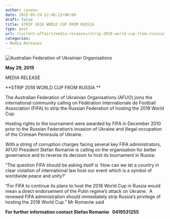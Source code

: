 ```yaml
---
author: cyoasu
date: 2015-05-29 12:40:22+00:00
draft: false
title: STRIP 2018 WORLD CUP FROM RUSSIA
type: post
url: /current-affairs/media-releases/strip-2018-world-cup-from-russia/
categories:
- Media Releases
---
```


![Australian Federation of Ukrainian Organisations](http://www.ozeukes.com/wp-content/uploads/2014/10/image001.png)





**May 29, 2015**




MEDIA RELEASE




**STRIP 2018 WORLD CUP FROM RUSSIA **




The Australian Federation of Ukrainian Organisations (AFUO) joins the international community calling on Fédération Internationale de Football Association (FIFA) to strip the Russian Federation of hosting the 2018 World Cup.


Hosting rights to the tournament were awarded by FIFA in December 2010 prior to the Russian Federation’s invasion of Ukraine and illegal occupation of the Crimean Peninsula of Ukraine.

With a string of corruption charges facing several key FIFA administrators, AFUO President Stefan Romaniw is calling on the organisation for better governance and to reverse its decision to host its tournament in Russia:

“The question FIFA should be asking itself is ‘How can we let a country in clear violation of international law host our event which is a symbol of worldwide peace and unity?’

“For FIFA to continue its plans to host the 2018 World Cup in Russia would mean a direct endorsement of the Putin regime’s attack on Ukraine.  A renewed FIFA administration should immediately strip Russia’s privilege of hosting the 2018 World Cup.” Mr Romaniw said

**For further information contact Stefan Romaniw   0419531255**
